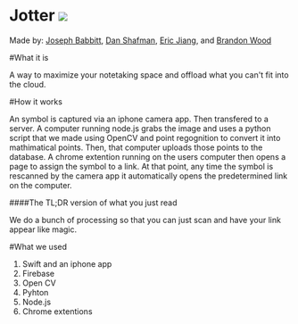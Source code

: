 Jotter <img src="https://raw.githubusercontent.com/josephbabbitt/Jotter/master/Chrome%20Extention/icons/icon128.png">
====================================================
Made by: [Joseph Babbitt](http://www.github.com/josephbabbitt), [Dan Shafman](https://github.com/DanShafman), [Eric Jiang](https://github.com/Eric4Jiang), and [Brandon Wood](https://github.com/Brandonfrommechanical)

#What it is

A way to maximize your notetaking space and offload what you can't fit into the cloud.

#How it works

An symbol is captured via an iphone camera app. Then transfered to a server. A computer running node.js grabs the image and uses a python script that we made using OpenCV and point regognition to convert it into mathimatical points. Then, that computer uploads those points to the database. A chrome extention running on the users computer then opens a page to assign the symbol to a link. At that point, any time the symbol is rescanned by the camera app it automatically opens the predetermined link on the computer.

####The TL;DR version of what you just read

We do a bunch of processing so that you can just scan and have your link appear like magic.

#What we used

1. Swift and an iphone app
2. Firebase
3. Open CV
4. Pyhton
5. Node.js
6. Chrome extentions

